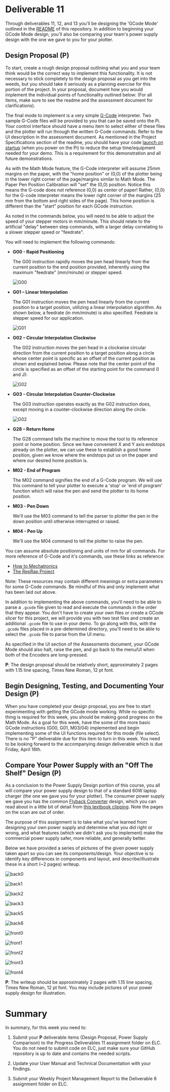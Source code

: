 # Deliverable 11

Through deliverables 11, 12, and 13 you'll be designing the 'GCode Mode' outlined in the [README](../README.md) of this repository. In addition to beginning your GCode Mode design, you'll also be comparing your team's power supply design with the one we gave to you for your plotter.

## Design Proposal (P)

To start, create a rough design proposal outlining what you and your team think would be the correct way to implement this functionality. It is not necessary to stick completely to the design proposal as you get into the weeds, but you should take it seriously as a planning exercise for this portion of the project. In your proposal, document how you would implement the individual points of functionality outlined below:  (For all items, make sure to see the readme and the assessment document for clarifications).

The final mode to implement is a very simple [G-Code](https://en.wikipedia.org/wiki/G-code) interpreter. Two sample G-Code files will be provided to you that can be saved onto the Pi. Your control interface should have a menu item to select either of these files and the plotter will run through the written G-Code commands.  Refer to the UI description in the assessment document. As mentioned in the Project Specifications section of the readme, you should have your code [launch on startup](setup/launch-on-startup.md) (when you power on the Pi) to reduce the setup time/equipment needed for your demo. This is a requirement for this demonstration and all future demonstrations.

As with the Math Mode feature, the G-Code interpreter will assume 25mm margins on the paper, with the "home position" or (0,0) of the plotter being in the lower right corner of the page/margins similar to Math Mode.  The Paper Pen Position Calibration will "set" the (0,0) position.  Notice this means the G-code does not reference (0,0) as center of paper! Rather, (0,0) for the G-code interpreter means the lower right corner of the margins (25 mm from the bottom and right sides of the page). This home position is different than the "start" position for each GCode instruction. 

As noted in the commands below, you will need to be able to adjust the speed of your stepper motors in mm/minute. This should relate to the artificial "delay" between step commands, with a larger delay correlating to a slower stepper speed or "feedrate".

You will need to implement the following commands:

- **G00 - Rapid Positioning**

    The G00 instruction rapidly moves the pen head linearly from the current position to the end position provided, inherently using the maximum "feedrate" (mm/minute) or stepper speed.

    ![G00](./resources/G00.png)

- **G01 – Linear Interpolation**

    The G01 instruction moves the pen head linearly from the current position to a target position, utilizing a linear interpolation algorithm. As shown below, a feedrate (in mm/minute) is also specified. Feedrate is stepper speed for our application.
    
    ![G01](./resources/G01.png)

- **G02 – Circular Interpolation Clockwise**

    The G02 instruction moves the pen head in a clockwise circular direction from the current position to a target position along a circle whose center point is specific as an offset of the current position as shown and explained below. Please note that the center point of the circle is specified as an offset of the starting point for the command (I and J):

    ![G02](./resources/G02.png)

- **G03 - Circular Interpolation Counter-Clockwise**

    The G03 instruction operates exactly as the G02 instruction does, except moving in a counter-clockwise direction along the circle.
    
    ![G02](./resources/G03.png)

- **G28 – Return Home**

    The G28 command tells the machine to move the tool to its reference point or home position. Since we have convenient X and Y axis endstops already on the plotter, we can use these to establish a good home position, given we know where the endstops put us on the paper and where our desired home position is.

- **M02 - End of Program**

    The M02 command signifies the end of a G-Code program. We will use this command to tell your plotter to execute a 'stop' or 'end of program' function which will raise the pen and send the plotter to its home position.

- **M03 - Pen Down**

    We'll use the M03 command to tell the parser to plotter the pen in the down position until otherwise interrupted or raised.

- **M04 - Pen Up**

    We'll use the M04 command to tell the plotter to raise the pen.

You can assume absolute positioning and units of mm for all commands. For more reference of G-Code and it's commands, use these links as reference:

- [How to Mechatronics](https://howtomechatronics.com/tutorials/g-code-explained-list-of-most-important-g-code-commands/)
- [The RepRap Project](https://reprap.org/wiki/G-code#G0_.26_G1:_Move)

Note: These resources may contain different meanings or extra parameters for some G-Code commands. Be mindful of this and only implement what has been laid out above.

In addition to implementing the above commands, you'll need to be able to parse a `.gcode` file given to read and execute the commands in the order that they appear. You don't have to create your own files or create a GCode slicer for this project, we will provide you with two test files and create an additional `.gcode` file to use in your demo. To go along with this, with the `.gcode` files placed in a pre-determined directory, you'll need to be able to select the `.gcode` file to parse from the UI menu.

As specified in the UI section of the Assessments document, your GCode Mode should also halt, raise the pen, and go back to the menu/UI when both of the Encoders are long-pressed.

**P**: The design proposal should be relatively short, approximately 2 pages with 1.15 line spacing, Times New Roman, 12 pt font.

## Begin Designing, Testing, and Documenting Your Design (P)

When you have completed your design proposal, you are free to start experimenting with getting the GCode mode working. While no specific thing is required for this week, you should be making good progress on the Math Mode. As a goal for this week, have the some of the more basic GCode instructions (G00, G01, M03/04) implemented and begin implementing some of the UI functions required for this mode (file select). There is no "P" deliverable due for this item to turn in this week. You need to be looking forward to the accompanying design deliverable which is due Friday, April 16th.

## Compare Your Power Supply with an "Off The Shelf" Design (P)

As a conclusion to the Power Supply Design portion of this course, you all will compare your power supply design to that of a standard 60W laptop charger (the one we gave you for your plotter). The consumer power supply we gave you has the common [Flyback Converter](https://en.wikipedia.org/wiki/Flyback_converter) design, which you can read about in a little bit of detail from [this textbook clipping](resources/flyback-power-supply.pdf).  Note the pages on the scan are out of order. 

The purpose of this assignment is to take what you've learned from designing your own power supply and determine what you did right or wrong, and what features (which we didn't ask you to implement) make the commercial power supply safer, more reliable, and generally better.

Below we have provided a series of pictures of the given power supply taken apart so you can see its components/design. Your objective is to identify key differences in components and layout, and describe/illustrate these in a short (~2 pages) writeup.

![back0](resources/back0.jpg)

![back1](resources/back1.jpg)

![back2](resources/back2.jpg)

![back3](resources/back3.jpg)

![back5](resources/back5.jpg)

![back6](resources/back6.jpg)

![front0](resources/front0.jpg)

![front1](resources/front1.jpg)

![front2](resources/front2.jpg)

![front3](resources/front3.jpg)

![front4](resources/front4.jpg)

**P**: The writeup should be approximately 2 pages with 1.15 line spacing, Times New Roman, 12 pt font. You may include pictures of your power supply design for illustration.

# Summary

In summary, for this week you need to:

1. Submit your **P** deliverable items (Design Proposal, Power Supply Comparison) to the Progress Deliverables 11 assignment folder on ELC. You do not need to submit code on ELC, just make sure your GitHub repository is up to date and contains the needed scripts.

3. Update your User Manual and Technical Documentation with your findings.

4. Submit your Weekly Project Management Report to the Deliverable 8 assignment folder on ELC.
